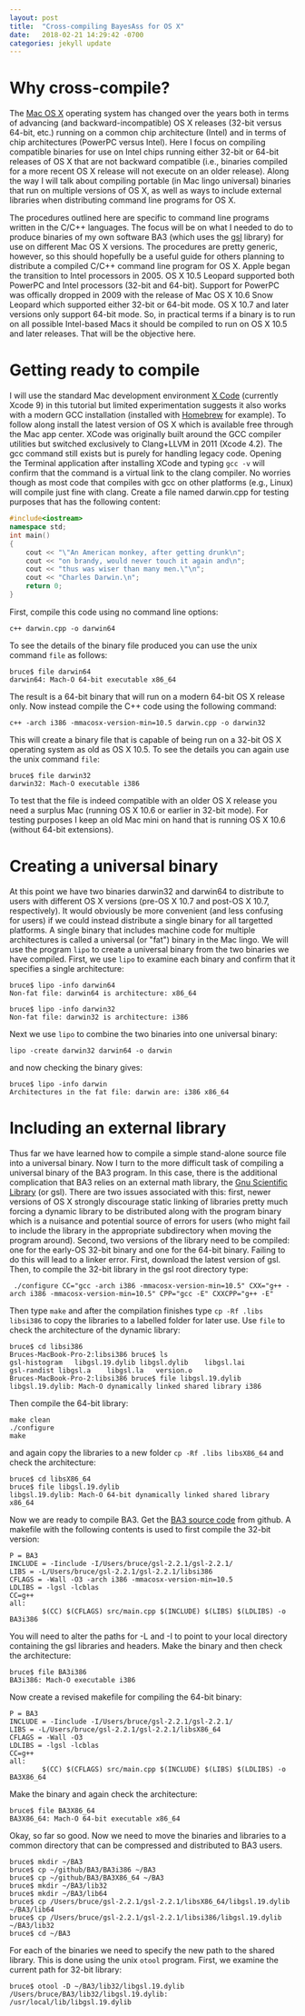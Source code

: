 ```yaml
---
layout: post
title:  "Cross-compiling BayesAss for OS X"
date:   2018-02-21 14:29:42 -0700
categories: jekyll update
---
```



# Why cross-compile?
The [Mac OS X](https://en.wikipedia.org/wiki/MacOS) operating system has changed over the years both in terms of advancing (and backward-incompatible) OS X releases (32-bit versus 64-bit, etc.) running on a common chip architecture (Intel) and in terms of chip architectures (PowerPC versus Intel). Here I focus on compiling compatible binaries for use on Intel chips running either 32-bit or 64-bit releases of OS X that are not backward compatible (i.e., binaries compiled for a more recent OS X release will not execute on an older release). Along the way I will talk about compiling portable (in Mac lingo universal) binaries that run on multiple versions of OS X, as well as ways to include external libraries when distributing command line programs for OS X.

The procedures outlined here are specific to command line programs written in the C/C++ languages.  The focus will be on what I needed to do to produce binaries of my own software BA3 (which uses the [gsl](https://www.gnu.org/software/gsl/) library) for use on different Mac OS X versions.  The procedures are pretty generic, however, so this should hopefully be a useful guide for others planning to distribute a compiled C/C++ command line program for OS X. Apple began the transition to Intel processors in 2005. OS X 10.5 Leopard supported both PowerPC and Intel processors (32-bit and 64-bit).  Support for PowerPC was offically dropped in 2009 with the release of Mac OS X 10.6 Snow Leopard which supported either 32-bit or 64-bit mode. OS X 10.7 and later versions only support 64-bit mode. So, in practical terms if a binary is to run on all possible Intel-based Macs it should be compiled to run on OS X 10.5 and later releases. That will be the objective here.

# Getting ready to compile
I will use the standard Mac development environment [X Code](https://developer.apple.com/xcode/) (currently Xcode 9) in this tutorial but limited experimentation suggests it also works with a modern GCC installation (installed with [Homebrew](https://brew.sh/) for example).  To follow along install the latest version of OS X which is available free through the Mac app center. XCode was originally built around the GCC compiler utilities but switched exclusively to Clang+LLVM in 2011 (Xcode 4.2). The gcc command still exists but is purely for handling legacy code. Opening the Terminal application after installing XCode and typing `gcc -v` will confirm that the command is a virtual link to the clang compiler. No worries though as most code that compiles with gcc on other platforms (e.g., Linux) will compile just fine with clang. Create a file named darwin.cpp for testing purposes that has the following content:
```cpp
#include<iostream>
namespace std;
int main()
{
	cout << "\"An American monkey, after getting drunk\n";
	cout << "on brandy, would never touch it again and\n";
	cout << "thus was wiser than many men.\"\n";
	cout << "Charles Darwin.\n";
	return 0;
}
```
First, compile this code using no command line options:
```
c++ darwin.cpp -o darwin64
```
To see the details of the binary file produced you can use the unix command `file` as follows:                               
```
bruce$ file darwin64
darwin64: Mach-O 64-bit executable x86_64
```
The result is a 64-bit binary that will run on a modern 64-bit OS X release only.
Now instead compile the C++ code using the following command:
```
c++ -arch i386 -mmacosx-version-min=10.5 darwin.cpp -o darwin32
```
This will create a binary file that is capable of being run on a 32-bit OS X operating system as old as OS X 10.5. To see the details you can again use the unix command `file`:
```
bruce$ file darwin32
darwin32: Mach-O executable i386
```
To test that the file is indeed compatible with an older OS X release you need a surplus Mac (running OS X 10.6 or earlier in 32-bit mode). For testing purposes I
keep an old Mac mini on hand that is running OS X 10.6 (without 64-bit extensions).  

# Creating a universal binary
At this point we have two binaries darwin32 and darwin64 to distribute to users with different OS X versions (pre-OS X 10.7 and post-OS X 10.7, respectively). It would obviously be more convenient (and less confusing for users) if we could instead distribute a single binary for all targetted platforms. A single binary that includes machine code for multiple architectures is called a universal (or "fat") binary in the Mac lingo. We will use the program `lipo` to create a universal binary from the two binaries we have compiled. First, we use `lipo` to examine each binary and confirm that it specifies a single architecture:
```
bruce$ lipo -info darwin64
Non-fat file: darwin64 is architecture: x86_64

bruce$ lipo -info darwin32
Non-fat file: darwin32 is architecture: i386

```
Next we use `lipo` to combine the two binaries into one universal binary:
```
lipo -create darwin32 darwin64 -o darwin
```
and now checking the binary gives:
```
bruce$ lipo -info darwin
Architectures in the fat file: darwin are: i386 x86_64
```

# Including an external library
Thus far we have learned how to compile a simple stand-alone source file into a universal binary. Now I turn to the more difficult
task of compiling a universal binary of the BA3 program. In this case, there is the additional complication that BA3 relies on
an external math library, the [Gnu Scientific Library](https://www.gnu.org/software/gsl/) (or gsl). There are
two issues associated with this: first, newer versions of OS X strongly discourage static linking of libraries
pretty much forcing a dynamic library to be distributed along with the program binary which is a nuisance and
potential source of errors for users (who might fail to include the library in the appropriate subdirectory when
moving the program around). Second, two versions of the library need to be compiled: one for the early-OS 32-bit binary
and one for the 64-bit binary. Failing to do this will lead to a linker error. First, download the latest version of gsl.
Then, to compile the 32-bit library in the gsl root directory type:
```
 ./configure CC="gcc -arch i386 -mmacosx-version-min=10.5" CXX="g++ -arch i386 -mmacosx-version-min=10.5" CPP="gcc -E" CXXCPP="g++ -E"
```
Then type `make` and after the compilation finishes type `cp -Rf .libs libsi386` to copy the libraries to a labelled folder for later use.
Use `file` to check the architecture of the dynamic library:
```
bruce$ cd libsi386
Bruces-MacBook-Pro-2:libsi386 bruce$ ls
gsl-histogram	libgsl.19.dylib	libgsl.dylib	libgsl.lai
gsl-randist	libgsl.a	libgsl.la	version.o
Bruces-MacBook-Pro-2:libsi386 bruce$ file libgsl.19.dylib
libgsl.19.dylib: Mach-O dynamically linked shared library i386
```
Then compile the 64-bit library:
```
make clean
./configure
make
```
and again copy the libraries to a new folder `cp -Rf .libs libsX86_64` and check the architecture:
```
bruce$ cd libsX86_64
bruce$ file libgsl.19.dylib
libgsl.19.dylib: Mach-O 64-bit dynamically linked shared library x86_64
```
Now we are ready to compile BA3. Get the [BA3 source code](https://github.com/brannala/BA3) from github. A
makefile with the following contents is used to first compile the 32-bit version:
```
P = BA3
INCLUDE = -Iinclude -I/Users/bruce/gsl-2.2.1/gsl-2.2.1/
LIBS = -L/Users/bruce/gsl-2.2.1/gsl-2.2.1/libsi386 
CFLAGS = -Wall -O3 -arch i386 -mmacosx-version-min=10.5
LDLIBS = -lgsl -lcblas
CC=g++
all:
        $(CC) $(CFLAGS) src/main.cpp $(INCLUDE) $(LIBS) $(LDLIBS) -o BA3i386
```
You will need to alter the paths for -L and -I to point to your local directory containing the gsl libraries and headers. Make
the binary and then check the architecture:
```
bruce$ file BA3i386
BA3i386: Mach-O executable i386
```
Now create a revised makefile for compiling the 64-bit binary:
```
P = BA3
INCLUDE = -Iinclude -I/Users/bruce/gsl-2.2.1/gsl-2.2.1/
LIBS = -L/Users/bruce/gsl-2.2.1/gsl-2.2.1/libsX86_64 
CFLAGS = -Wall -O3
LDLIBS = -lgsl -lcblas
CC=g++
all:
        $(CC) $(CFLAGS) src/main.cpp $(INCLUDE) $(LIBS) $(LDLIBS) -o BA3X86_64
```
Make the binary and again check the architecture:
```
bruce$ file BA3X86_64 
BA3X86_64: Mach-O 64-bit executable x86_64
 ```                                                                                                  
Okay, so far so good. Now we need to move the binaries and libraries to a common directory that can be compressed and distributed to
BA3 users.
```
bruce$ mkdir ~/BA3
bruce$ cp ~/github/BA3/BA3i386 ~/BA3 
bruce$ cp ~/github/BA3/BA3X86_64 ~/BA3 
bruce$ mkdir ~/BA3/lib32
bruce$ mkdir ~/BA3/lib64
bruce$ cp /Users/bruce/gsl-2.2.1/gsl-2.2.1/libsX86_64/libgsl.19.dylib ~/BA3/lib64
bruce$ cp /Users/bruce/gsl-2.2.1/gsl-2.2.1/libsi386/libgsl.19.dylib ~/BA3/lib32
bruce$ cd ~/BA3 
```
For each of the binaries we need to specify the new path to the shared library. This is done using the unix `otool` program. First, we examine the current path for 32-bit library:
```
bruce$ otool -D ~/BA3/lib32/libgsl.19.dylib
/Users/bruce/BA3/lib32/libgsl.19.dylib:
/usr/local/lib/libgsl.19.dylib
```